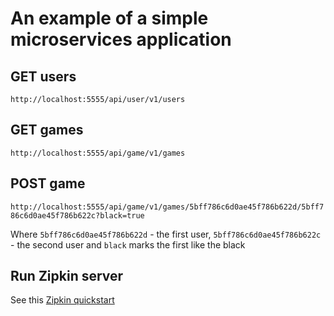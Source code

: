 # An example of a simple microservices application

## GET users

`http://localhost:5555/api/user/v1/users`

## GET games

`http://localhost:5555/api/game/v1/games`

## POST game

`http://localhost:5555/api/game/v1/games/5bff786c6d0ae45f786b622d/5bff786c6d0ae45f786b622c?black=true`

Where `5bff786c6d0ae45f786b622d` - the first user, `5bff786c6d0ae45f786b622c` - the second user 
and `black` marks the first like the black

## Run Zipkin server

See this [Zipkin quickstart](https://github.com/openzipkin/zipkin#quick-start)
 